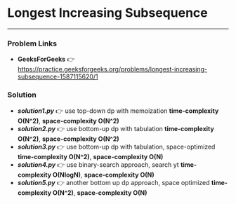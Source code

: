 # Longest Increasing Subsequence

---

### Problem Links
- **__GeeksForGeeks__** :point_right: https://practice.geeksforgeeks.org/problems/longest-increasing-subsequence-1587115620/1

### Solution
- **_solution1.py_** :point_right: use top-down dp with memoization **time-complexity O(N^2)**, **space-complexity O(N^2)**
- **_solution2.py_** :point_right: use bottom-up dp with tabulation **time-complexity O(N^2)**, **space-complexity O(N^2)**
- **_solution3.py_** :point_right: use bottom-up dp with tabulation, space-optimized **time-complexity O(N^2)**, **space-complexity O(N)**
- **_solution4.py_** :point_right: use binary-search approach, search yt **time-complexity O(NlogN)**, **space-complexity O(N)**
- **_solution5.py_** :point_right: another bottom up dp approach, space optimized **time-complexity O(N^2)**, **space-complexity O(N)**
